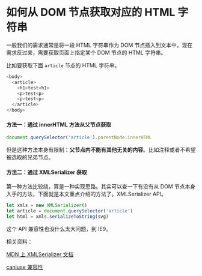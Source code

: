 # 如何从 DOM 节点获取对应的 HTML 字符串

一般我们的需求通常是将一段 HTML 字符串作为 DOM 节点插入到文本中。现在需求反过来，需要获取页面上指定某个 DOM 节点的 HTML 字符串。

比如要获取下面 `article` 节点的 HTML 字符串。

```js
<body>
  <article>
    <h1>test<h1>
    <p>test<p>
    <p>test<p>
  </article>
</body>
```

#### 方法一：通过 innerHTML 方法从父节点获取

```js
document.querySelector('article').parentNode.innerHTML
```

但是这种方法本身有限制：**父节点内不能有其他无关的内容**。比如注释或者不希望被选取的兄弟节点。

#### 方法二：通过 XMLSerializer 获取

第一种方法比较绕，算是一种实现思路。其实可以查一下有没有从 DOM 节点本身入手的方法，下面就是本文重点介绍的方法了。XMLSerializer API。

```js
let xmls = new XMLSerializer()
let article = document.querySelector('article')
let html = xmls.serializeToString(svg)
```

这个 API 兼容性也没什么太大问题，到 IE9。

相关资料：

[MDN 上 XMLSerializer 文档](https://developer.mozilla.org/en-US/docs/Web/API/XMLSerializer)

[caniuse 兼容性](https://caniuse.com/#search=XMLSerializer)
